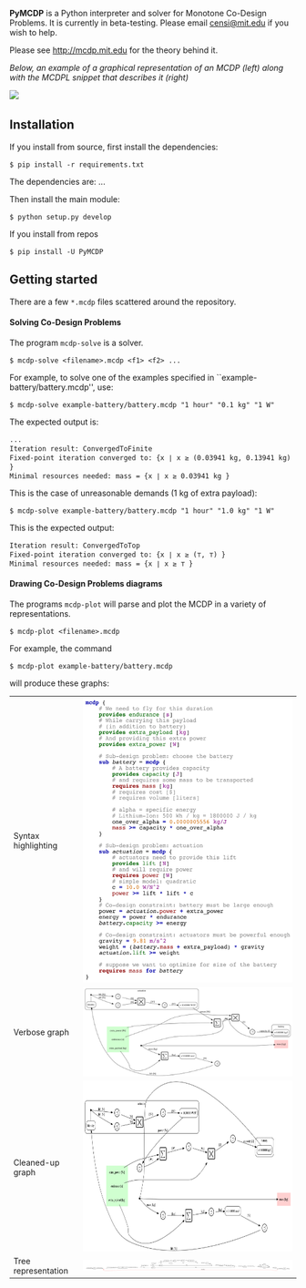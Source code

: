
**PyMCDP** is a Python interpreter and solver for Monotone Co-Design Problems.
It is currently in beta-testing. Please email censi@mit.edu if you wish to help.

Please see <http://mcdp.mit.edu> for the theory behind it.


*Below, an example of a graphical representation of an MCDP (left)
along with the MCDPL snippet that describes it (right)*

<img src="http://mcdp.mit.edu/mcdp_intro/1510_mcdp_examples01_battery_actuation.png"/>

## Installation

If you install from source, first install the dependencies:

    $ pip install -r requirements.txt

The dependencies are: ...

Then install the main module:
    
    $ python setup.py develop

If you install from repos

    $ pip install -U PyMCDP 

## Getting started

There are a few ``*.mcdp`` files scattered around the repository.


#### Solving Co-Design Problems
    
The program ``mcdp-solve`` is a solver.

    $ mcdp-solve <filename>.mcdp <f1> <f2> ...
    
For example, to solve one of the examples specified in ``example-battery/battery.mcdp'', use:

    $ mcdp-solve example-battery/battery.mcdp "1 hour" "0.1 kg" "1 W"

The expected output is:

    ...
    Iteration result: ConvergedToFinite
    Fixed-point iteration converged to: {x ∣ x ≥ (0.03941 kg, 0.13941 kg) }
    Minimal resources needed: mass = {x ∣ x ≥ 0.03941 kg }

This is the case of unreasonable demands (1 kg of extra payload):

    $ mcdp-solve example-battery/battery.mcdp "1 hour" "1.0 kg" "1 W"

This is the expected output:

    Iteration result: ConvergedToTop
    Fixed-point iteration converged to: {x ∣ x ≥ (⊤, ⊤) }
    Minimal resources needed: mass = {x ∣ x ≥ ⊤ }

#### Drawing Co-Design Problems diagrams

The programs ``mcdp-plot`` will parse and plot the MCDP in a variety of representations.

    $ mcdp-plot <filename>.mcdp

For example, the command

    $ mcdp-plot example-battery/battery.mcdp 
    
will produce these graphs:

<table>
<tr>
    <td>Syntax highlighting</td>
    <td><a href="example-battery/battery-syntax_pdf.png">
        <img src="example-battery/battery-syntax_pdf.png" height="500px"/>
        </a>
    </td>
</tr>
<tr><td>Verbose graph</td><td><a href="example-battery/battery-clean.png"><img src="example-battery/battery-clean.png"/></a></td></tr>
<tr><td>Cleaned-up graph</td><td ><a href="example-battery/battery-default.png">
<img src="example-battery/battery-default.png" height="300px"/></a></td></tr>
<tr><td>Tree representation</td><td><img src="example-battery/battery-dp_tree.png"/></td></tr>
</tr></table>
 





